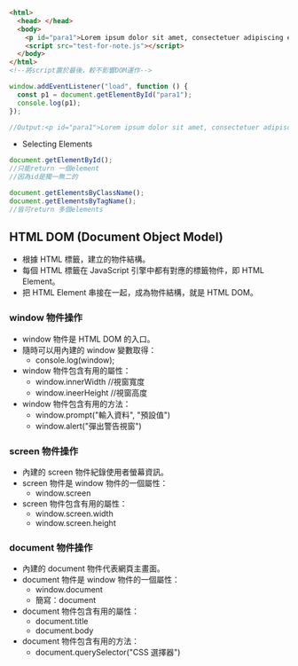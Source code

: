 ```html
<html>
  <head> </head>
  <body>
    <p id="para1">Lorem ipsum dolor sit amet, consectetuer adipiscing elit.</p>
    <script src="test-for-note.js"></script>
  </body>
</html>
<!--將script置於最後，較不影響DOM運作-->
```

```js
window.addEventListener("load", function () {
  const p1 = document.getElementById("para1");
  console.log(p1);
});

//Output:<p id="para1">Lorem ipsum dolor sit amet, consectetuer adipiscing elit.</p>
```

- Selecting Elements

```js
document.getElementById();
//只能return 一個element
//因為id是獨一無二的

document.getElementsByClassName();
document.getElementsByTagName();
//皆可return 多個elements
```

## HTML DOM (Document Object Model)

- 根據 HTML 標籤，建立的物件結構。
- 每個 HTML 標籤在 JavaScript 引擎中都有對應的標籤物件，即 HTML Element。
- 把 HTML Element 串接在一起，成為物件結構，就是 HTML DOM。

### window 物件操作

- window 物件是 HTML DOM 的入口。
- 隨時可以用內建的 window 變數取得：
  - console.log(window);
- window 物件包含有用的屬性：
  - window.innerWidth //視窗寬度
  - window.ineerHeight //視窗高度
- window 物件包含有用的方法：
  - window.prompt("輸入資料", "預設值")
  - window.alert("彈出警告視窗")

### screen 物件操作

- 內建的 screen 物件紀錄使用者螢幕資訊。
- screen 物件是 window 物件的一個屬性：
  - window.screen
- screen 物件包含有用的屬性：
  - window.screen.width
  - window.screen.height

### document 物件操作

- 內建的 document 物件代表網頁主畫面。
- document 物件是 window 物件的一個屬性：
  - window.document
  - 簡寫：document
- document 物件包含有用的屬性：
  - document.title
  - document.body
- document 物件包含有用的方法：
  - document.querySelector("CSS 選擇器")
